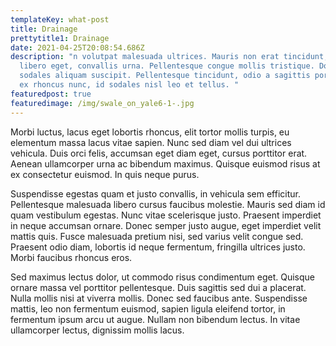 ```yaml
---
templateKey: what-post
title: Drainage
prettytitle1: Drainage
date: 2021-04-25T20:08:54.686Z
description: "n volutpat malesuada ultrices. Mauris non erat tincidunt, finibus
  libero eget, convallis urna. Pellentesque congue mollis tristique. Donec
  sodales aliquam suscipit. Pellentesque tincidunt, odio a sagittis porta, nibh
  ex rhoncus nunc, id sodales nisl leo et tellus. "
featuredpost: true
featuredimage: /img/swale_on_yale6-1-.jpg
---
```


Morbi luctus, lacus eget lobortis rhoncus, elit tortor mollis turpis, eu elementum massa lacus vitae sapien. Nunc sed diam vel dui ultrices vehicula. Duis orci felis, accumsan eget diam eget, cursus porttitor erat. Aenean ullamcorper urna ac bibendum maximus. Quisque euismod risus at ex consectetur euismod. In quis neque purus.

Suspendisse egestas quam et justo convallis, in vehicula sem efficitur. Pellentesque malesuada libero cursus faucibus molestie. Mauris sed diam id quam vestibulum egestas. Nunc vitae scelerisque justo. Praesent imperdiet in neque accumsan ornare. Donec semper justo augue, eget imperdiet velit mattis quis. Fusce malesuada pretium nisi, sed varius velit congue sed. Praesent odio diam, lobortis id neque fermentum, fringilla ultrices justo. Morbi faucibus rhoncus eros.

Sed maximus lectus dolor, ut commodo risus condimentum eget. Quisque ornare massa vel porttitor pellentesque. Duis sagittis sed dui a placerat. Nulla mollis nisi at viverra mollis. Donec sed faucibus ante. Suspendisse mattis, leo non fermentum euismod, sapien ligula eleifend tortor, in fermentum ipsum arcu ut augue. Nullam non bibendum lectus. In vitae ullamcorper lectus, dignissim mollis lacus.
